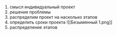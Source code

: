 1. смысл индивидуальный проект
2. решение проблемы
3. распределим проект на насколько этапов
4. определить сроки проекта
![[Безымянный 1.png]]
5. распределение этапов